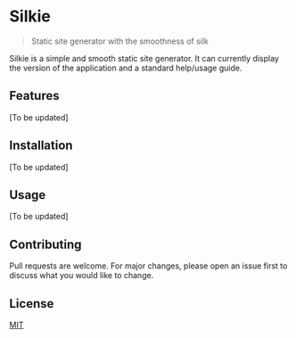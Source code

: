 # Silkie
> Static site generator with the smoothness of silk

Silkie is a simple and smooth static site generator. It can currently display the version of 
the application and a standard help/usage guide.

## Features
[To be updated]

## Installation
[To be updated]

## Usage
[To be updated]

## Contributing
Pull requests are welcome. For major changes, please open an issue first to discuss what you would like to change.

## License
[MIT](LICENSE)
